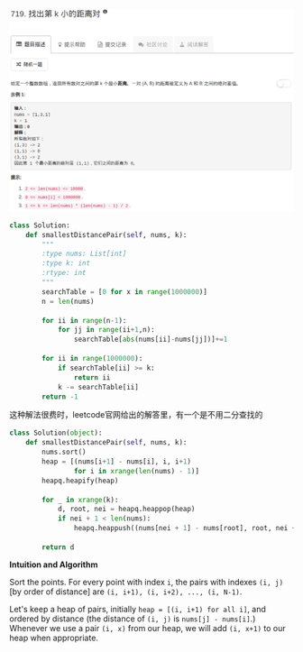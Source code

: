 ![](./problem.png)

```python
class Solution:
    def smallestDistancePair(self, nums, k):
        """
        :type nums: List[int]
        :type k: int
        :rtype: int
        """
        searchTable = [0 for x in range(1000000)]
        n = len(nums)
        
        for ii in range(n-1):
            for jj in range(ii+1,n):
                searchTable[abs(nums[ii]-nums[jj])]+=1
        
        for ii in range(1000000):
            if searchTable[ii] >= k:
                return ii
            k -= searchTable[ii]
        return -1
```

这种解法很费时，leetcode官网给出的解答里，有一个是不用二分查找的

```python
class Solution(object):
    def smallestDistancePair(self, nums, k):
        nums.sort()
        heap = [(nums[i+1] - nums[i], i, i+1)
                for i in xrange(len(nums) - 1)]
        heapq.heapify(heap)

        for _ in xrange(k):
            d, root, nei = heapq.heappop(heap)
            if nei + 1 < len(nums):
                heapq.heappush((nums[nei + 1] - nums[root], root, nei + 1))

        return d
```

**Intuition and Algorithm**

Sort the points. For every point with index `i`, the pairs with indexes `(i, j)` [by order of distance] are `(i, i+1), (i, i+2), ..., (i, N-1)`.

Let's keep a heap of pairs, initially `heap = [(i, i+1) for all i]`, and ordered by distance (the distance of `(i, j)` is `nums[j] - nums[i]`.) Whenever we use a pair `(i, x)` from our heap, we will add `(i, x+1)` to our heap when appropriate.
